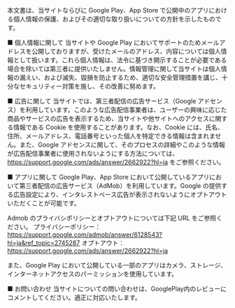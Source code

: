 本文書は、当サイトならびに Google Play、App Store で公開中のアプリにおける個人情報の保護、およびその適切な取り扱いについての方針を示したものです。

■ 個人情報に関して
当サイトや Google Play においてサポートのためメールアドレスを公開しておりますが、受けたメールのアドレス、内容については個人情報として扱います。これら個人情報は、法令に基づき開示することが必要である場合を除いては第三者に提供いたしません。情報管理に関して当サイトは個人情報の漏えい、および滅失、毀損を防止するため、適切な安全管理措置を講じ、十分なセキュリティー対策を施し、その改善に努めます。

■ 広告に関して
当サイトでは、第三者配信の広告サービス（Google アドセンス）を利用しています。このような広告配信事業者は、ユーザーの興味に応じた商品やサービスの広告を表示するため、当サイトや他サイトへのアクセスに関する情報である Cookie を使用することがあります。なお、Cookie には、氏名、住所、メールアドレス、電話番号といった個人を特定できる情報は含まれません。また、Google アドセンスに関して、そのプロセスの詳細やこのような情報が広告配信事業者に使用されないようにする方法については、https://support.google.com/ads/answer/2662922?hl=ja をご参照ください。

■ アプリに関して
Google Play、App Store において公開しているアプリにおいて第三者配信の広告サービス（AdMob）を利用しています。Google の提供する広告設定により、インタレストベース広告が表示されないようにオプトアウトいただくことが可能です。

Admob のプライバシポリシーとオプトアウトについては下記 URL をご参照ください。
プライバシーポリシー：https://support.google.com/admob/answer/6128543?hl=ja&ref_topic=2745287
オプトアウト：https://support.google.com/ads/answer/2662922?hl=ja

また、Google Play において公開している一部のアプリはカメラ、ストレージ、インターネットアクセスのパーミッションを使用しています。

■ お問い合わせ
当サイトについての問い合わせは、GooglePlay内のレビューにコメントしてください。適正に対応いたします。

